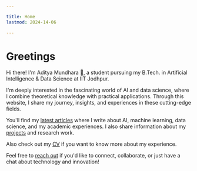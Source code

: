 ```yaml
---

title: Home
lastmod: 2024-14-06

---
```


# Greetings

Hi there! I'm Aditya Mundhara 👋, a student pursuing my B.Tech. in Artificial Intelligence & Data Science at IIT Jodhpur.

I'm deeply interested in the fascinating world of AI and data science, where I combine theoretical knowledge with practical applications. Through this website, I share my journey, insights, and experiences in these cutting-edge fields.

You'll find my [latest articles](/pages/posts.html) where I write about AI, machine learning, data science, and my academic experiences. I also share information about my [projects](/pages/projects.html) and research work.


Also check out my [CV] if you want to know more about my experience.

Feel free to [reach out](/pages/contact.html) if you'd like to connect, collaborate, or just have a chat about technology and innovation!

<!-- # Recent blog posts

$partial("templates/recent-posts.html")$

[More ...](/pages/posts.html) -->

[CV]: https://drive.google.com/file/d/1tM6S-1VrZNii1Fi81UsbLGD4x_30e0qK/view?usp=drive_link
